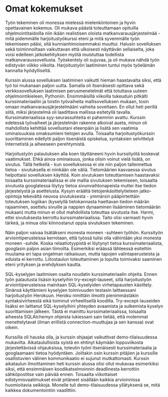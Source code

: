 # Omat kokemukset

Työn tekeminen oli monessa mielessä mielenkiintoinen ja hyvin opettavainen kokemus. Oli mukava päästä toteuttamaan opituilla ohjelmointitaidoilla niin ikään realistisen oloista matkanvarausjärjestelmää - mitä pidemmälle harjoitustyökurssi eteni ja mitä syvemmälle työn tekemiseen pääsi, sitä kunnianhimoisemmaksi muuttui. Halusin sovelluksen sekä toiminnoiltaan vaikuttavan että ulkoisesti näyttävän sellaiselta, joka voisi edelleen jatkokehityksen myötä muistuttaa todellista matkanvaraussovellusta. Työskentely oli sujuvaa, ja oli mukava nähdä työn edistyvän viikko viikolta. Harjoitustyön laatiminen tuntui myös työelämän kannalta hyödylliseltä.

Kurssin alussa sovelluksen laatiminen vaikutti hieman haastavalta siksi, että työ toi mukanaan paljon uutta. Samalla oli itsenäisesti opittava sekä verkkosovelluksen laatimisen perusmenetelmät että totuttava uuteen ohjelmointikieleen, Pythoniin. Ensimmäisillä viikoilla tukeuduin pitkälti kurssimateriaaliin ja toistin työvaiheita mallisovelluksen mukaan, tosin omaan matkanvarausjärjestelmääni vaiheita soveltaen. En ollut heti perillä siitä, miksi järjestelmä oli laadittava mallissa esitetyllä tavalla. Kurssimateriaalissa syy-seurassuhteita ei pahemmin avattu. Kurssin edetessä työvaiheet ja järjestelmän rakenne alkoivat aueta, minun oli mahdollista kehittää sovellustani eteenpäin ja lisätä sen vaatimia ominaisuuksia omaksumieni tietojen avulla. Toisaalta harjoitustyökurssin suorittaminen edellytti paljon itsenäistä opiskelua, syntaksien selvittelyä Internetistä ja aiheeseen perehtymistä.

Harjoitustyön palautuksen alla koen täyttäneeni hyvin kurssityötä koskevat vaatimukset. Ehkä ainoa ominaisuus, jonka olisin voinut vielä lisätä, on sivutus. Tällä hetkellä - kun sovelluksessa ei ole niin paljon tallennettua tietoa - sivutuksella ei niinkään ole väliä. Tietomäärien kasvaessa sivutus helpottaisi sovelluksen käyttöä. Koin sivutuksen toteuttamisen haastavaksi: toisaalta kurssimateriaalissa ei ole mallia sivutuksen tekemiseen, toisaalta sivutusta googlatessa löytyy tietoa sivunvaihtonapeista muttei itse tiedon järjestelystä ja asettelusta. Kysyin eräältä tietojenkäsittelytieteen jatko-opintoja tekevältä neuvoa sivutuksesta - ymmärsin pääpiirteittäin toteutuksen logiikan (kyselyllä tietokannasta haettavan tiedon määrän rajaaminen, asettelu sivuille ja nappien dynaaminen lisääminen tietomäärän mukaan) mutta minun ei ollut mahdollista toteuttaa sivutusta itse. Harmi, ettei sivutuksesta kerrottu kurssimateriaalissa. Taito olisi varmasti hyvin tärkeä, ja minua olisi kiinnostanut oppia sivutuksen tekeminen.

Näin paljon vaivaa lisätäkseni monesta moneen -suhteen työhön. Kurssityön arviointiperusteissa kerrotaan, että työssä tulisi olla vähintään yksi monesta moneen -suhde. Koska relaatiotyypistä ei löytynyt tietoa kurssimateriaalista, googlasin paljon asian tiimoilta. Esimerkiksi eräässä lähteessä esiteltiin muutama eri tapa ongelman ratkaisuun, mutta tapojen valintaperusteista ja eduista ei kerrottu. Liitostaulun toteuttaminen ja lopulta toimivaksi saaminen eteni yrityksen ja erehdyksen kautta.

SQL-kyselyjen laatimisen osalta noudatin kurssimateriaalin ohjeita. Ennen työn palautusta lisäsin kyselyihin try-except-lauseet, sillä harjoitustyön arviointiperusteissa mainitaan SQL-kyselyiden virhetapausten käsittely. Sinänsä käyttämieni kyselyjen toimivuuden testasin laittaessani harjoitustyön Herokuun. Heroku nimittäin ilmoitti pienimmästäkin syntaksivirheestä eikä toiminut virheellisellä koodilla. Try-except-lauseiden lisäksi en laittanut SQL-kyselyihini yhteyden avaamista ja sulkemista kyselyn suorittamisen jälkeen. Tästä ei mainittu kurssimateriaalissa, toisaalta aiheesta SQLAlchemyn ohjeista lukiessani sain tietää, että molemmat menettelytavat (ilman erillistä connection-muuttujaa ja sen kanssa) ovat oikein.

Kurssilla oli hauska olla, ja kurssin ohjaajat vaikuttivat demo-tilaisuudessa mukavilta. Aikataulullisista syistä en ehtinyt käymään loppuviikosta järjestettävissä ohjauksissa, toteutin työni itsenäisesti kurssimateriaalia ja googlaamaani tietoa hyödyntäen. Joiltakin osin kurssin pitäjien ja kurssille osallistuvien välinen kommunikaatio ei sujunut mutkattomasti. Kurssin aikataulun ilmoittaminen heti kurssin alussa olisi ollut mukavaa esimerkiksi siksi, että ensimmäisen koodikatselmoinnin deadlinesta kerrottiin sähköpostitse vain päivää ennen. Toisaalta viikottaiset edistymisvaatimukset eivät pitäneet sisällään kaikkia arvioinnissa huomioitavia seikkoja. Monelle tuli demo-tilaisuudessa yllätyksenä se, mitä kaikkea dokumentointiin vaadittiin.
